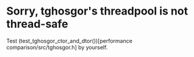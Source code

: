 # Sorry, tghosgor's threadpool is not thread-safe
Test (test_tghosgor_ctor_and_dtor())[performance comparison/src/tghosgor.h] by yourself.